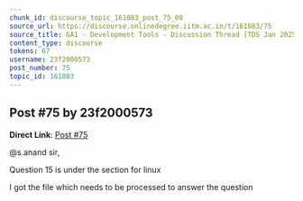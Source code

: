 ```yaml
---
chunk_id: discourse_topic_161083_post_75_00
source_url: https://discourse.onlinedegree.iitm.ac.in/t/161083/75
source_title: GA1 - Development Tools - Discussion Thread [TDS Jan 2025]
content_type: discourse
tokens: 67
username: 23f2000573
post_number: 75
topic_id: 161083
---
```


## Post #75 by 23f2000573

**Direct Link**: [Post #75](https://discourse.onlinedegree.iitm.ac.in/t/161083/75)

@s.anand sir,

Question 15 is under the section for linux

I got the file which needs to be processed to answer the question
